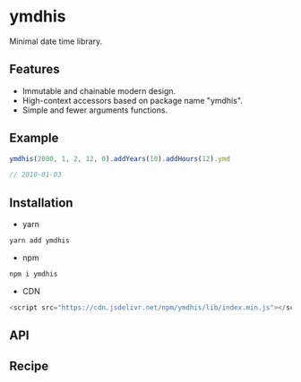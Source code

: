 # ymdhis

Minimal date time library.

## Features

* Immutable and chainable modern design.
* High-context accessors based on package name "ymdhis".
* Simple and fewer arguments functions.
 
## Example

```js
ymdhis(2000, 1, 2, 12, 0).addYears(10).addHours(12).ymd

// 2010-01-03
```

## Installation

* yarn
```bash
yarn add ymdhis
```

* npm
```bash
npm i ymdhis
```


* CDN
```js
<script src="https://cdn.jsdelivr.net/npm/ymdhis/lib/index.min.js"></script>
```

## API



## Recipe




